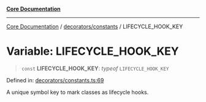 [**Core Documentation**](../../../README.md)

***

[Core Documentation](../../../README.md) / [decorators/constants](../README.md) / LIFECYCLE\_HOOK\_KEY

# Variable: LIFECYCLE\_HOOK\_KEY

> `const` **LIFECYCLE\_HOOK\_KEY**: *typeof* `LIFECYCLE_HOOK_KEY`

Defined in: [decorators/constants.ts:69](https://github.com/stonemjs/core/blob/85781fe5b87769612839dd6b850ba45186d357fa/src/decorators/constants.ts#L69)

A unique symbol key to mark classes as lifecycle hooks.
